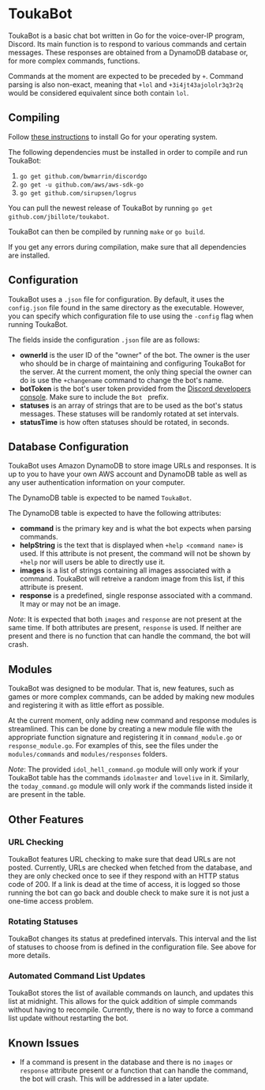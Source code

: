 # ToukaBot

ToukaBot is a basic chat bot written in Go for the voice-over-IP program,
Discord. Its main function is to respond to various commands and certain
messages. These responses are obtained from a DynamoDB database or, for more
complex commands, functions.

Commands at the moment are expected to be preceded by ``+``. Command parsing
is also non-exact, meaning that ``+lol`` and ``+3i4jt43ajololr3q3r2q`` would be
considered equivalent since both contain ``lol``.

## Compiling

Follow [these instructions](https://golang.org/doc/install) to install Go for
your operating system.

The following dependencies must be installed in order to compile and run
ToukaBot:

1. ``go get github.com/bwmarrin/discordgo``
2. ``go get -u github.com/aws/aws-sdk-go``
3. ``go get github.com/sirupsen/logrus``

You can pull the newest release of ToukaBot by running
``go get github.com/jbillote/toukabot``.

ToukaBot can then be compiled by running ``make`` or ``go build``.

If you get any errors during compilation, make sure that all dependencies are
installed.

## Configuration

ToukaBot uses a ``.json`` file for configuration. By default, it uses the 
``config.json`` file found in the same directory as the executable. However,
you can specify which configuration file to use using the ``-config`` flag when
running ToukaBot.

The fields inside the configuration ``.json`` file are as follows:

* **ownerId** is the user ID of the "owner" of the bot. The owner is the user
who should be in charge of maintaining and configuring ToukaBot for the
server. At the current moment, the only thing special the owner can do is use
the ``+changename`` command to change the bot's name.
* **botToken** is the bot's user token provided from the [Discord developers
console](https://discordapp.com/developers/docs/intro). Make sure to include
the ``Bot `` prefix.
* **statuses** is an array of strings that are to be used as the bot's status
messages. These statuses will be randomly rotated at set intervals.
* **statusTime** is how often statuses should be rotated, in seconds.

## Database Configuration

ToukaBot uses Amazon DynamoDB to store image URLs and responses. It is up to
you to have your own AWS account and DynamoDB table as well as any user
authentication information on your computer.

The DynamoDB table is expected to be named ``ToukaBot``.

The DynamoDB table is expected to have the following attributes:

* **command** is the primary key and is what the bot expects when parsing commands.
* **helpString** is the text that is displayed when ``+help <command name>`` is
used. If this attribute is not present, the command will not be shown by
``+help`` nor will users be able to directly use it.
* **images** is a list of strings containing all images associated with a
command. ToukaBot will retreive a random image from this list, if this
attribute is present.
* **response** is a predefined, single response associated with a command. It
may or may not be an image.

*Note*: It is expected that both ``images`` and ``response`` are not present at
the same time. If both attributes are present, ``response`` is used. If neither
are present and there is no function that can handle the command, the bot will
crash.

## Modules

ToukaBot was designed to be modular. That is, new features, such as games or 
more complex commands, can be added by making new modules and registering it
with as little effort as possible.

At the current moment, only adding new command and response modules is
streamlined. This can be done by creating a new module file with the
appropriate function signature and registering it in ``command_module.go`` or
``response_module.go``. For examples of this, see the files under the
``modules/commands`` and ``modules/responses`` folders.

*Note*: The provided ``idol_hell_command.go`` module will only work if your
ToukaBot table has the commands ``idolmaster`` and ``lovelive`` in it.
Similarly, the ``today_command.go`` module will only work if the commands
listed inside it are present in the table.

## Other Features

### URL Checking

ToukaBot features URL checking to make sure that dead URLs are not posted.
Currently, URLs are checked when fetched from the database, and they are only
checked once to see if they respond with an HTTP status code of 200. If a link
is dead at the time of access, it is logged so those running the bot can go 
back and double check to make sure it is not just a one-time access problem.

### Rotating Statuses

ToukaBot changes its status at predefined intervals. This interval and the list
of statuses to choose from is defined in the configuration file. See above for
more details.

### Automated Command List Updates

ToukaBot stores the list of available commands on launch, and updates this list
at midnight. This allows for the quick addition of simple commands without
having to recompile. Currently, there is no way to force a command list update
without restarting the bot.

## Known Issues

* If a command is present in the database and there is no ``images`` or
``response`` attribute present or a function that can handle the command, the
bot will crash. This will be addressed in a later update.